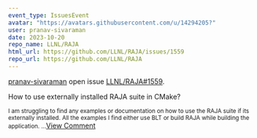 ```yaml
---
event_type: IssuesEvent
avatar: "https://avatars.githubusercontent.com/u/14294205?"
user: pranav-sivaraman
date: 2023-10-20
repo_name: LLNL/RAJA
html_url: https://github.com/LLNL/RAJA/issues/1559
repo_url: https://github.com/LLNL/RAJA
---
```


<a href='https://github.com/pranav-sivaraman' target='_blank'>pranav-sivaraman</a> open issue <a href='https://github.com/LLNL/RAJA/issues/1559' target='_blank'>LLNL/RAJA#1559</a>.

<p>How to use externally installed RAJA suite in CMake?</p><small>I am struggling to find any examples or documentation on how to use the RAJA suite if its externally installed. All the examples I find either use BLT or build RAJA while building the application. ...</small><a href='https://github.com/LLNL/RAJA/issues/1559' target='_blank'>View Comment</a>